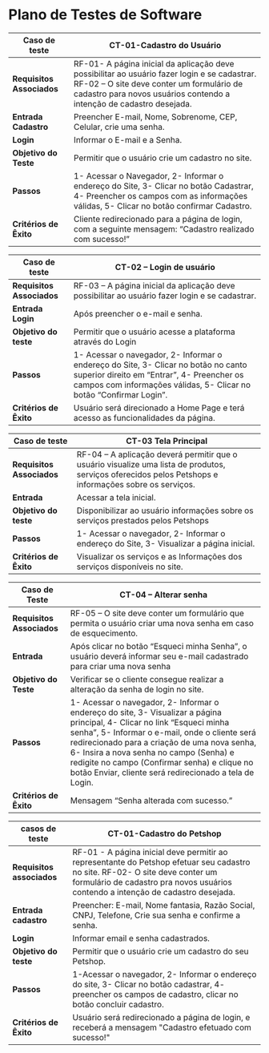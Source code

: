 # Plano de Testes de Software


| Caso de teste | CT-01-Cadastro do Usuário |
|      ---      |           ---             |
|**Requisitos Associados** | RF-01- A página inicial da aplicação deve possibilitar ao usuário fazer login e se cadastrar. RF-02 – O site deve conter um formulário de cadastro para novos usuários contendo a intenção de cadastro desejada.
|**Entrada Cadastro**| Preencher E-mail, Nome, Sobrenome, CEP, Celular, crie uma senha.
|**Login**| Informar o E-mail e a Senha.
|**Objetivo do Teste**| Permitir que o usuário crie um cadastro no site.
|**Passos**| 1- Acessar o Navegador, 2- Informar o endereço do Site, 3- Clicar no botão Cadastrar, 4- Preencher os campos com as informações válidas, 5- Clicar no botão confirmar Cadastro.
|**Critérios de Êxito**|Cliente redirecionado para a página de login, com a seguinte mensagem: “Cadastro realizado com sucesso!”





|**Caso de teste**| CT-02 – Login de usuário |
|     ---     |           ---            |
|**Requisitos Associados**|RF-03 – A página inicial da aplicação deve possibilitar ao usuário fazer login e se cadastrar.
|**Entrada Login**| Após preencher o e-mail e senha.
|**Objetivo do teste**|Permitir que o usuário acesse a plataforma através do Login
|**Passos**| 1- Acessar o navegador, 2- Informar o endereço do Site, 3- Clicar no botão no canto superior direito em “Entrar”, 4- Preencher os campos com informações válidas, 5- Clicar no botão “Confirmar Login”.
|**Critérios de Êxito**|Usuário será direcionado a Home Page e terá acesso as funcionalidades da página.





|**Caso de teste**| CT-03 Tela Principal|
|       ---       |         ---         |
|**Requisitos Associados**| RF-04 – A aplicação deverá permitir que o usuário visualize uma lista de produtos, serviços oferecidos pelos Petshops e informações sobre os serviços.
|**Entrada**| Acessar a tela inicial.
|**Objetivo do teste**|Disponibilizar ao usuário informações sobre os serviços prestados pelos Petshops
|**Passos**| 1- Acessar o navegador, 2- Informar o endereço do Site, 3- Visualizar a página inicial.
|**Critérios de Êxito**|Visualizar os serviços e as Informações dos serviços disponíveis no site.




|**Caso de Teste**| CT-04 – Alterar senha|
|       ---       |         ---          |
|**Requisitos Associados**| RF-05 – O site deve conter um formulário que permita o usuário criar uma nova senha em caso de esquecimento.
|**Entrada**| Após clicar no botão “Esqueci minha Senha”, o usuário deverá informar seu e-mail cadastrado para criar uma nova senha
|**Objetivo do Teste**| Verificar se o cliente consegue realizar a alteração da senha de login no site.
|**Passos**| 1- Acessar o navegador, 2- Informar o endereço do site, 3- Visualizar a página principal, 4- Clicar no link “Esqueci minha senha”, 5- Informar o e-mail, onde o cliente será redirecionado para a criação de uma nova senha, 6- Insira a nova senha no campo (Senha) e redigite no campo (Confirmar senha) e clique no botão Enviar, cliente será redirecionado a tela de Login.
|**Critérios de Êxito**| Mensagem “Senha alterada com sucesso.”







|**casos de teste**| CT-01-Cadastro do Petshop |
|      ---       |            ---            |
|**Requisitos associados**| RF-01 - A página inicial deve permitir ao representante do Petshop efetuar seu cadastro no site. RF-02- O site deve conter um formulário de cadastro pra novos usuários contendo a intenção de cadastro desejada.
|**Entrada cadastro**| Preencher: E-mail, Nome fantasia, Razão Social, CNPJ, Telefone, Crie sua senha e confirme a senha.
|**Login**| Informar email e senha cadastrados.
|**Objetivo do teste**| Permitir que o usuário crie um cadastro do seu Petshop.
|**Passos**| 1-Acessar o navegador, 2- Informar o endereço do site, 3- Clicar no botão cadastrar, 4- preencher os campos de cadastro, clicar no botão concluir cadastro.
|**Critérios de Êxito**| Usuário será redirecionado a página de login, e receberá a mensagem "Cadastro efetuado com sucesso!"
